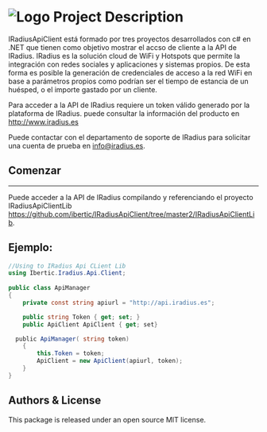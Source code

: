 # ![Logo](http://portal.iradius.es/CustomerFiles/Image/31) Project Description
IRadiusApiClient está formado por tres proyectos desarrollados con c# en .NET que tienen como objetivo mostrar el accso de cliente a la API de IRadius. IRadius es la solución cloud de WiFi y Hotspots que permite la integración con redes sociales y aplicaciones y sistemas propios. De esta forma es posible la generación de credenciales de acceso a la red WiFi en base a parámetros propios como podrían ser el tiempo de estancia de un huésped, o el importe gastado por un cliente.

Para acceder a la API de IRadius requiere un token válido generado por la plataforma de IRadius. puede consultar la información del producto en http://www.iradius.es

Puede contactar con el departamento de soporte de IRadius para solicitar una cuenta de prueba en info@iradius.es.

## Comenzar
-------
Puede acceder a la API de IRadius compilando y referenciando el proyecto IRadiusApiClientLib https://github.com/ibertic/IRadiusApiClient/tree/master2/IRadiusApiClientLib.

## Ejemplo:
```c#
//Using to IRadius Api CLient Lib
using Ibertic.Iradius.Api.Client;
​
public class ApiManager
{
    private const string apiurl = "http://api.iradius.es";

    public string Token { get; set; }
    public ApiClient ApiClient { get; set}

  public ApiManager( string token)
    {
        this.Token = token;
        ApiClient = new ApiClient(apiurl, token);
    }
}
```

Authors & License
-----------------
This package is released under an open source MIT license.
